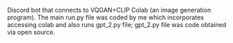 Discord bot that connects to VQGAN+CLIP Colab (an image generation program). The main run.py file was coded by me which incorporates accessing colab and also runs gpt_2.py file; gpt_2.py file was code obtained via open source.

